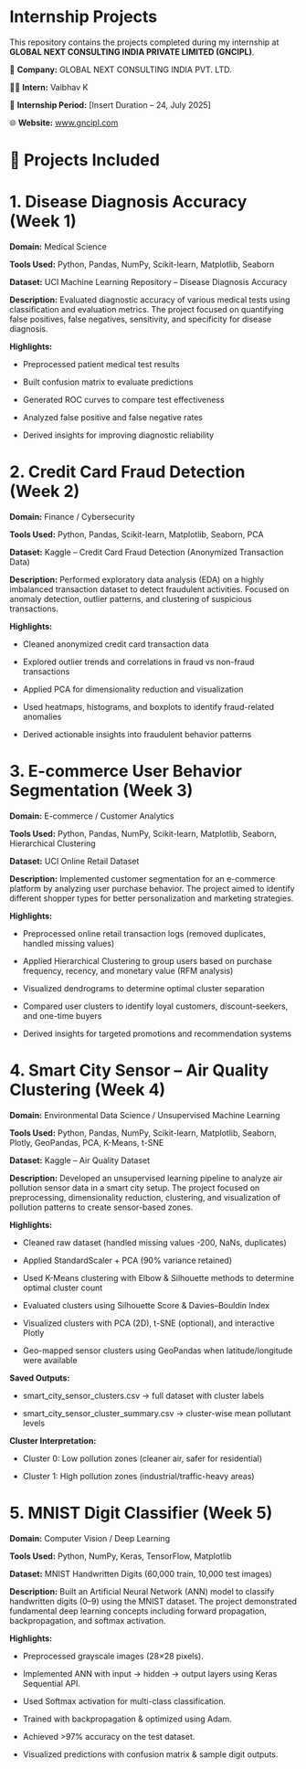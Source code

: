 # Internship Projects

This repository contains the projects completed during my internship at **GLOBAL NEXT CONSULTING INDIA PRIVATE LIMITED (GNCIPL)**.

🏢 **Company:** GLOBAL NEXT CONSULTING INDIA PVT. LTD.

🧑‍💻 **Intern:** Vaibhav K

📅 **Internship Period:** [Insert Duration – 24, July 2025]

🌐 **Website:** www.gncipl.com

# 📁 Projects Included
# **1. Disease Diagnosis Accuracy (Week 1)**

**Domain:** Medical Science

**Tools Used:** Python, Pandas, NumPy, Scikit-learn, Matplotlib, Seaborn

**Dataset:** UCI Machine Learning Repository – Disease Diagnosis Accuracy

**Description:**
Evaluated diagnostic accuracy of various medical tests using classification and evaluation metrics. The project focused on quantifying false positives, false negatives, sensitivity, and specificity for disease diagnosis.

**Highlights:**

- Preprocessed patient medical test results

- Built confusion matrix to evaluate predictions

- Generated ROC curves to compare test effectiveness

- Analyzed false positive and false negative rates

- Derived insights for improving diagnostic reliability

# **2. Credit Card Fraud Detection (Week 2)**

**Domain:** Finance / Cybersecurity

**Tools Used:** Python, Pandas, Scikit-learn, Matplotlib, Seaborn, PCA

**Dataset:** Kaggle – Credit Card Fraud Detection (Anonymized Transaction Data)

**Description:**
Performed exploratory data analysis (EDA) on a highly imbalanced transaction dataset to detect fraudulent activities. Focused on anomaly detection, outlier patterns, and clustering of suspicious transactions.

**Highlights:**

- Cleaned anonymized credit card transaction data

- Explored outlier trends and correlations in fraud vs non-fraud transactions

- Applied PCA for dimensionality reduction and visualization

- Used heatmaps, histograms, and boxplots to identify fraud-related anomalies

- Derived actionable insights into fraudulent behavior patterns

# **3. E-commerce User Behavior Segmentation (Week 3)**

**Domain:** E-commerce / Customer Analytics

**Tools Used:** Python, Pandas, NumPy, Scikit-learn, Matplotlib, Seaborn, Hierarchical Clustering

**Dataset:** UCI Online Retail Dataset

**Description:**
Implemented customer segmentation for an e-commerce platform by analyzing user purchase behavior. The project aimed to identify different shopper types for better personalization and marketing strategies.

**Highlights:**

- Preprocessed online retail transaction logs (removed duplicates, handled missing values)

- Applied Hierarchical Clustering to group users based on purchase frequency, recency, and monetary value (RFM analysis)

- Visualized dendrograms to determine optimal cluster separation

- Compared user clusters to identify loyal customers, discount-seekers, and one-time buyers

- Derived insights for targeted promotions and recommendation systems

# **4. Smart City Sensor – Air Quality Clustering (Week 4)**

**Domain:** Environmental Data Science / Unsupervised Machine Learning

**Tools Used:** Python, Pandas, NumPy, Scikit-learn, Matplotlib, Seaborn, Plotly, GeoPandas, PCA, K-Means, t-SNE

**Dataset:** Kaggle – Air Quality Dataset

**Description:**
Developed an unsupervised learning pipeline to analyze air pollution sensor data in a smart city setup. The project focused on preprocessing, dimensionality reduction, clustering, and visualization of pollution patterns to create sensor-based zones.

**Highlights:**

- Cleaned raw dataset (handled missing values -200, NaNs, duplicates)

- Applied StandardScaler + PCA (90% variance retained)

- Used K-Means clustering with Elbow & Silhouette methods to determine optimal cluster count

- Evaluated clusters using Silhouette Score & Davies–Bouldin Index

- Visualized clusters with PCA (2D), t-SNE (optional), and interactive Plotly

- Geo-mapped sensor clusters using GeoPandas when latitude/longitude were available

**Saved Outputs:**

- smart_city_sensor_clusters.csv → full dataset with cluster labels

- smart_city_sensor_cluster_summary.csv → cluster-wise mean pollutant levels

**Cluster Interpretation:**

- Cluster 0: Low pollution zones (cleaner air, safer for residential)

- Cluster 1: High pollution zones (industrial/traffic-heavy areas)

# **5. MNIST Digit Classifier (Week 5)**

**Domain:** Computer Vision / Deep Learning

**Tools Used:** Python, NumPy, Keras, TensorFlow, Matplotlib

**Dataset:** MNIST Handwritten Digits (60,000 train, 10,000 test images)

**Description:**
Built an Artificial Neural Network (ANN) model to classify handwritten digits (0–9) using the MNIST dataset. The project demonstrated fundamental deep learning concepts including forward propagation, backpropagation, and softmax activation.

**Highlights:**

- Preprocessed grayscale images (28×28 pixels).

- Implemented ANN with input → hidden → output layers using Keras Sequential API.

- Used Softmax activation for multi-class classification.

- Trained with backpropagation & optimized using Adam.

- Achieved >97% accuracy on the test dataset.

- Visualized predictions with confusion matrix & sample digit outputs.

